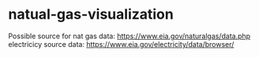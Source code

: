 # natual-gas-visualization  
  
Possible source for nat gas data: https://www.eia.gov/naturalgas/data.php  
electricicy source data: https://www.eia.gov/electricity/data/browser/  
